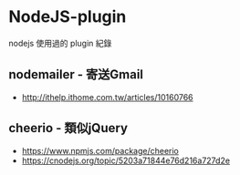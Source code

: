 # NodeJS-plugin
nodejs 使用過的 plugin 紀錄
## nodemailer - 寄送Gmail
* http://ithelp.ithome.com.tw/articles/10160766
## cheerio - 類似jQuery 
* https://www.npmjs.com/package/cheerio
* https://cnodejs.org/topic/5203a71844e76d216a727d2e
